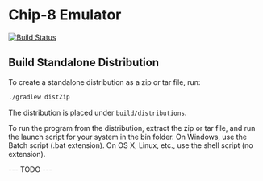 # Chip-8 Emulator

[![Build Status](https://travis-ci.org/nihas101/java-chip-8-emulator.svg?branch=master)](https://github.com/nihas101/java-chip-8-emulator)

## Build Standalone Distribution

To create a standalone distribution as a zip or tar file, run:

```sh
./gradlew distZip
```

The distribution is placed under `build/distributions`.

To run the program from the distribution, extract the zip or tar file, and run the launch script for your system in the bin folder. On Windows, use the Batch script (.bat extension). On OS X, Linux, etc., use the shell script (no extension).

--- TODO ---
